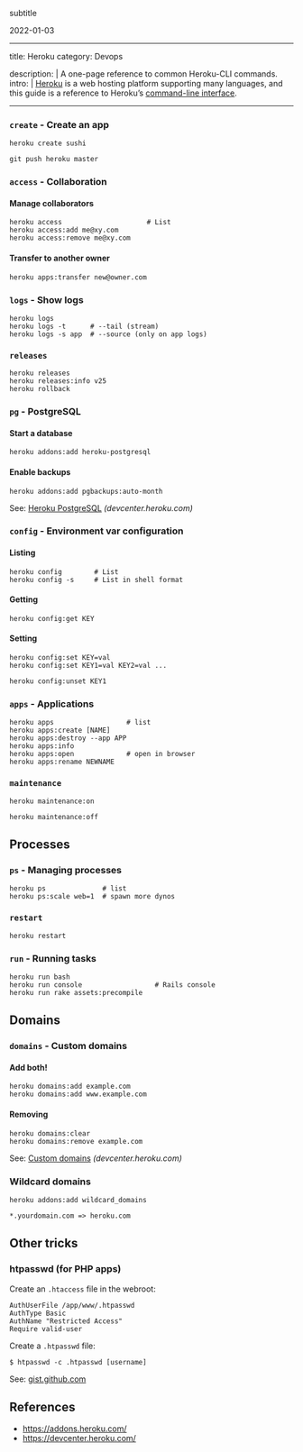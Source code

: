 subtitle

2022-01-03

------------------------------------------------------------------------

title: Heroku category: Devops

description: | A one-page reference to common Heroku-CLI commands. intro: | [Heroku](http://heroku.com/) is a web hosting platform supporting many languages, and this guide is a reference to Heroku’s [command-line interface](http://heroku.com/).

------------------------------------------------------------------------

### `create` - Create an app

    heroku create sushi

    git push heroku master

### `access` - Collaboration

#### Manage collaborators

    heroku access                     # List
    heroku access:add me@xy.com
    heroku access:remove me@xy.com

#### Transfer to another owner

    heroku apps:transfer new@owner.com

### `logs` - Show logs

    heroku logs
    heroku logs -t      # --tail (stream)
    heroku logs -s app  # --source (only on app logs)

### `releases`

    heroku releases
    heroku releases:info v25
    heroku rollback

### `pg` - PostgreSQL

#### Start a database

    heroku addons:add heroku-postgresql

#### Enable backups

    heroku addons:add pgbackups:auto-month

See: [Heroku PostgreSQL](https://devcenter.heroku.com/articles/heroku-postgresql) *(devcenter.heroku.com)*

### `config` - Environment var configuration

#### Listing

    heroku config        # List
    heroku config -s     # List in shell format

#### Getting

    heroku config:get KEY

#### Setting

    heroku config:set KEY=val
    heroku config:set KEY1=val KEY2=val ...

    heroku config:unset KEY1

### `apps` - Applications

    heroku apps                  # list
    heroku apps:create [NAME]
    heroku apps:destroy --app APP
    heroku apps:info
    heroku apps:open             # open in browser
    heroku apps:rename NEWNAME

### `maintenance`

    heroku maintenance:on

    heroku maintenance:off

Processes
---------

### `ps` - Managing processes

    heroku ps              # list
    heroku ps:scale web=1  # spawn more dynos

### `restart`

    heroku restart

### `run` - Running tasks

    heroku run bash
    heroku run console                  # Rails console
    heroku run rake assets:precompile

Domains
-------

### `domains` - Custom domains

#### Add both!

    heroku domains:add example.com
    heroku domains:add www.example.com

#### Removing

    heroku domains:clear
    heroku domains:remove example.com

See: [Custom domains](https://devcenter.heroku.com/articles/custom-domains) *(devcenter.heroku.com)*

### Wildcard domains

    heroku addons:add wildcard_domains

    *.yourdomain.com => heroku.com

Other tricks
------------

### htpasswd (for PHP apps)

Create an `.htaccess` file in the webroot:

    AuthUserFile /app/www/.htpasswd
    AuthType Basic
    AuthName "Restricted Access"
    Require valid-user

Create a `.htpasswd` file:

    $ htpasswd -c .htpasswd [username]

See: [gist.github.com](https://gist.github.com/3316425)

References
----------

-   <a href="https://addons.heroku.com/" class="uri">https://addons.heroku.com/</a>
-   <a href="https://devcenter.heroku.com/" class="uri">https://devcenter.heroku.com/</a>
